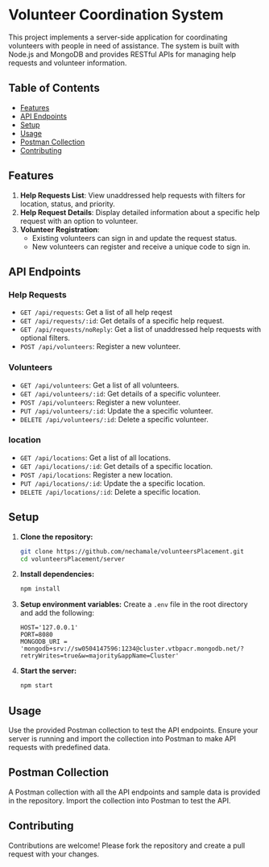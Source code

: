 
# Volunteer Coordination System

This project implements a server-side application for coordinating volunteers with people in need of assistance. The system is built with Node.js and MongoDB and provides RESTful APIs for managing help requests and volunteer information.

## Table of Contents
- [Features](#features)
- [API Endpoints](#api-endpoints)
- [Setup](#setup)
- [Usage](#usage)
- [Postman Collection](#postman-collection)
- [Contributing](#contributing)

## Features
1. **Help Requests List**: View unaddressed help requests with filters for location, status, and priority.
2. **Help Request Details**: Display detailed information about a specific help request with an option to volunteer.
3. **Volunteer Registration**:
   - Existing volunteers can sign in and update the request status.
   - New volunteers can register and receive a unique code to sign in.

## API Endpoints

### Help Requests
- `GET /api/requests`: Get a list of all help reqest
- `GET /api/requests/:id`: Get details of a specific help request.
- `GET /api/requests/noReply`: Get a list of unaddressed help requests with optional filters.
- `POST /api/volunteers`: Register a new volunteer.

### Volunteers
- `GET /api/volunteers`: Get a list of all volunteers.
- `GET /api/volunteers/:id`: Get details of a specific volunteer.
- `POST /api/volunteers`: Register a new volunteer.
- `PUT /api/volunteers/:id`: Update the a specific volunteer.
- `DELETE /api/volunteers/:id`: Delete a specific volunteer.

### location
- `GET /api/locations`: Get a list of all locations.
- `GET /api/locations/:id`: Get details of a specific location.
- `POST /api/locations`: Register a new location.
- `PUT /api/locations/:id`: Update the a specific location.
- `DELETE /api/locations/:id`: Delete a specific location.



## Setup
1. **Clone the repository:**
   ```sh
   git clone https://github.com/nechamale/volunteersPlacement.git
   cd volunteersPlacement/server
   ```

2. **Install dependencies:**
   ```sh
   npm install
   ```

3. **Setup environment variables:**
   Create a `.env` file in the root directory and add the following:
   ```env
   HOST='127.0.0.1'
   PORT=8080
   MONGODB_URI = 'mongodb+srv://sw0504147596:1234@cluster.vtbpacr.mongodb.net/?retryWrites=true&w=majority&appName=Cluster'
   ```

4. **Start the server:**
   ```sh
   npm start
   ```

## Usage
Use the provided Postman collection to test the API endpoints. Ensure your server is running and import the collection into Postman to make API requests with predefined data.

## Postman Collection
A Postman collection with all the API endpoints and sample data is provided in the repository. Import the collection into Postman to test the API.

## Contributing
Contributions are welcome! Please fork the repository and create a pull request with your changes.
